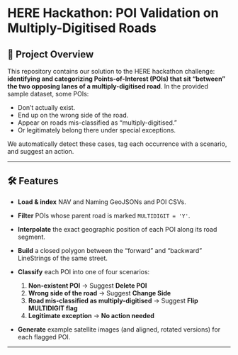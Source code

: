 # HERE Hackathon: POI Validation on Multiply-Digitised Roads

## 📖 Project Overview

This repository contains our solution to the HERE hackathon challenge: **identifying and categorizing Points-of-Interest (POIs) that sit “between” the two opposing lanes of a multiply-digitised road**. In the provided sample dataset, some POIs:

- Don’t actually exist.
- End up on the wrong side of the road.
- Appear on roads mis-classified as “multiply-digitised.”
- Or legitimately belong there under special exceptions.

We automatically detect these cases, tag each occurrence with a scenario, and suggest an action.

---

## 🛠️ Features

- **Load & index** NAV and Naming GeoJSONs and POI CSVs.  
- **Filter** POIs whose parent road is marked `MULTIDIGIT = 'Y'`.  
- **Interpolate** the exact geographic position of each POI along its road segment.  
- **Build** a closed polygon between the “forward” and “backward” LineStrings of the same street.  
- **Classify** each POI into one of four scenarios:
  1. **Non-existent POI** → Suggest **Delete POI**  
  2. **Wrong side of the road** → Suggest **Change Side**  
  3. **Road mis-classified as multiply-digitised** → Suggest **Flip MULTIDIGIT flag**  
  4. **Legitimate exception** → **No action needed**

- **Generate** example satellite images (and aligned, rotated versions) for each flagged POI.

---
